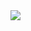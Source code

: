 <!--
### Hi there 👋
**Dhrumil-Zion/Dhrumil-Zion** is a ✨ _special_ ✨ repository because its `README.md` (this file) appears on your GitHub profile.
-->

<!-- 📊 I’m currently working on **Data-Analysis** & **Data-Prediction**
- 🦹 I’m currently learning basics of **Machine** **Learning**    -->
<img src="https://github-readme-stats.vercel.app/api?username=Dhrumil-Zion&&show_icons=true&title_color=ffffff&icon_color=FF2007&text_color=00FFFF&bg_color=000029">

<!--
- 👯 I’m looking to collaborate on ...
- 🤔 I’m looking for help with ...
- 💬 Ask me about ...
- 📫 How to reach me: ...
- 😄 Pronouns: ...
- ⚡ Fun fact: ... 

-->
<!--
<img src="https://github-readme-stats.vercel.app/api?username=Dhrumil-Zion&&show_icons=true&title_color=ffffff&icon_color=bb2acf&text_color=daf7dc&bg_color=151515">
<img src="https://github-readme-stats.vercel.app/api?username=Dhrumil-Zion&&show_icons=true&title_color=ffffff&icon_color=FF2007&text_color=daf7dc&bg_color=000033">
<img src="https://github-readme-stats.vercel.app/api?username=Dhrumil-Zion&&show_icons=true&title_color=ffffff&icon_color=FF2007&text_color=00FFFF&bg_color=000015">
<img src="https://github-readme-stats.vercel.app/api?username=Dhrumil-Zion&&show_icons=true&title_color=ffffff&icon_color=FF2007&text_color=00FFFF&bg_color=000033">

-->
